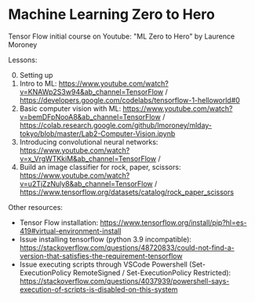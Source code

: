 # Machine Learning Zero to Hero
Tensor Flow initial course on Youtube: "ML Zero to Hero" by Laurence Moroney

Lessons:

0. Setting up 
1. Intro to ML: https://www.youtube.com/watch?v=KNAWp2S3w94&ab_channel=TensorFlow / https://developers.google.com/codelabs/tensorflow-1-helloworld#0
2. Basic computer vision with ML: https://www.youtube.com/watch?v=bemDFpNooA8&ab_channel=TensorFlow / https://colab.research.google.com/github/lmoroney/mlday-tokyo/blob/master/Lab2-Computer-Vision.ipynb
3. Introducing convolutional neural networks: https://www.youtube.com/watch?v=x_VrgWTKkiM&ab_channel=TensorFlow / 
4. Build an image classifier for rock, paper, scissors: https://www.youtube.com/watch?v=u2TjZzNuly8&ab_channel=TensorFlow / https://www.tensorflow.org/datasets/catalog/rock_paper_scissors

Other resources:
- Tensor Flow installation: https://www.tensorflow.org/install/pip?hl=es-419#virtual-environment-install
- Issue installing tensorflow (python 3.9 incompatible): https://stackoverflow.com/questions/48720833/could-not-find-a-version-that-satisfies-the-requirement-tensorflow
- Issue executing scripts through VSCode Powershell (Set-ExecutionPolicy RemoteSigned / Set-ExecutionPolicy Restricted): https://stackoverflow.com/questions/4037939/powershell-says-execution-of-scripts-is-disabled-on-this-system
